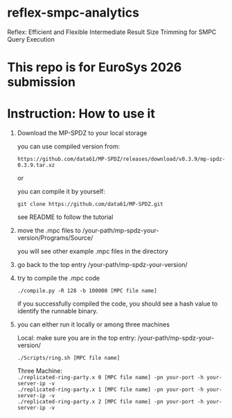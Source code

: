 # reflex-smpc-analytics
Reflex: Efficient and Flexible Intermediate Result Size Trimming for SMPC Query Execution


# This repo is for EuroSys 2026 submission


# Instruction: How to use it

1. Download the MP-SPDZ to your local storage

    you can use compiled version from: 

    `https://github.com/data61/MP-SPDZ/releases/download/v0.3.9/mp-spdz-0.3.9.tar.xz`

    or

    you can compile it by yourself: 

    `git clone https://github.com/data61/MP-SPDZ.git`

    see README to follow the tutorial

2. move the .mpc files to /your-path/mp-spdz-your-version/Programs/Source/

    you will see other example .mpc files in the directory

3. go back to the top entry /your-path/mp-spdz-your-version/

4. try to compile the .mpc code

    `./compile.py -R 128 -b 100000 [MPC file name]`

    if you successfully compiled the code, you should see a hash value to identify the runnable binary.

5. you can either run it locally or among three machines

    Local: make sure you are in the top entry: /your-path/mp-spdz-your-version/

    `./Scripts/ring.sh [MPC file name]`


    Three Machine:  
    `./replicated-ring-party.x 0 [MPC file name] -pn your-port -h your-server-ip -v` \
    `./replicated-ring-party.x 1 [MPC file name] -pn your-port -h your-server-ip -v` \
    `./replicated-ring-party.x 2 [MPC file name] -pn your-port -h your-server-ip -v` 

